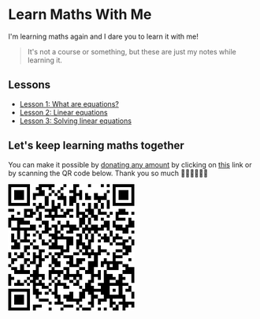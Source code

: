 # Learn Maths With Me

I'm learning maths again and I dare you to learn it with me!

> It's not a course or something, but these are just my notes while learning it.

## Lessons
* [Lesson 1: What are equations?](./lessons/equations.md)
* [Lesson 2: Linear equations](./lessons/linear-equations.md)
* [Lesson 3: Solving linear equations](./lessons/solving-linear-equations.md)

## Let's keep learning maths together
You can make it possible by [donating any amount](https://www.paypal.com/cgi-bin/webscr?cmd=_donations&business=395SV9BQKC27U&item_name=Learn+maths+together&currency_code=EUR&source=url) by clicking on [this](https://www.paypal.com/cgi-bin/webscr?cmd=_donations&business=395SV9BQKC27U&item_name=Learn+maths+together&currency_code=EUR&source=url) link or by scanning the QR code below. Thank you so much 🙏🏻🙏🏻🙏🏻

![Donation QR Code](./images/QR-code.png)
